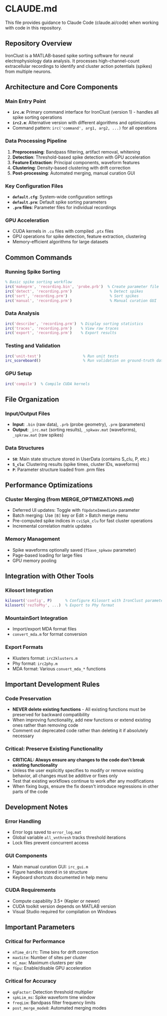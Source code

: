 # CLAUDE.md

This file provides guidance to Claude Code (claude.ai/code) when working with code in this repository.

## Repository Overview

IronClust is a MATLAB-based spike sorting software for neural electrophysiology data analysis. It processes high-channel-count extracellular recordings to identify and cluster action potentials (spikes) from multiple neurons.

## Architecture and Core Components

### Main Entry Point
- **`irc.m`**: Primary command interface for IronClust (version 1) - handles all spike sorting operations
- **`irc2.m`**: Alternative version with different algorithms and optimizations
- Command pattern: `irc('command', arg1, arg2, ...)` for all operations

### Data Processing Pipeline
1. **Preprocessing**: Bandpass filtering, artifact removal, whitening
2. **Detection**: Threshold-based spike detection with GPU acceleration
3. **Feature Extraction**: Principal components, waveform features
4. **Clustering**: Density-based clustering with drift correction
5. **Post-processing**: Automated merging, manual curation GUI

### Key Configuration Files
- **`default.cfg`**: System-wide configuration settings
- **`default.prm`**: Default spike sorting parameters
- **`.prm` files**: Parameter files for individual recordings

### GPU Acceleration
- CUDA kernels in `.cu` files with compiled `.ptx` files
- GPU operations for spike detection, feature extraction, clustering
- Memory-efficient algorithms for large datasets

## Common Commands

### Running Spike Sorting
```matlab
% Basic spike sorting workflow
irc('makeprm', 'recording.bin', 'probe.prb')  % Create parameter file
irc('detect', 'recording.prm')                 % Detect spikes
irc('sort', 'recording.prm')                   % Sort spikes
irc('manual', 'recording.prm')                 % Manual curation GUI
```

### Data Analysis
```matlab
irc('describe', 'recording.prm')  % Display sorting statistics
irc('traces', 'recording.prm')    % View raw traces
irc('export', 'recording.prm')    % Export results
```

### Testing and Validation
```matlab
irc('unit-test')                   % Run unit tests
irc_scoreboard()                   % Run validation on ground-truth data
```

### GPU Setup
```matlab
irc('compile')  % Compile CUDA kernels
```

## File Organization

### Input/Output Files
- **Input**: `.bin` (raw data), `.prb` (probe geometry), `.prm` (parameters)
- **Output**: `_irc.mat` (sorting results), `_spkwav.mat` (waveforms), `_spkraw.mat` (raw spikes)

### Data Structures
- **`S0`**: Main state structure stored in UserData (contains S_clu, P, etc.)
- **`S_clu`**: Clustering results (spike times, cluster IDs, waveforms)
- **`P`**: Parameter structure loaded from .prm files

## Performance Optimizations

### Cluster Merging (from MERGE_OPTIMIZATIONS.md)
- Deferred UI updates: Toggle with `fUpdateImmediate` parameter
- Batch merging: Use `[B]` key or Edit > Batch merge menu
- Pre-computed spike indices in `cviSpk_clu` for fast cluster operations
- Incremental correlation matrix updates

### Memory Management
- Spike waveforms optionally saved (`fSave_spkwav` parameter)
- Page-based loading for large files
- GPU memory pooling

## Integration with Other Tools

### Kilosort Integration
```matlab
kilosort('config', P)      % Configure Kilosort with IronClust parameters
kilosort('rezToPhy', ...)  % Export to Phy format
```

### MountainSort Integration
- Import/export MDA format files
- `convert_mda.m` for format conversion

### Export Formats
- Klusters format: `irc2klusters.m`
- Phy format: `irc2phy.m`
- MDA format: Various `convert_mda_*` functions

## Important Development Rules

### Code Preservation
- **NEVER delete existing functions** - All existing functions must be preserved for backward compatibility
- When improving functionality, add new functions or extend existing ones rather than removing code
- Comment out deprecated code rather than deleting it if absolutely necessary

### Critical: Preserve Existing Functionality
- **CRITICAL: Always ensure any changes to the code don't break existing functionality**
- Unless the user explicitly specifies to modify or remove existing behavior, all changes must be additive or fixes only
- Test that existing workflows continue to work after any modifications
- When fixing bugs, ensure the fix doesn't introduce regressions in other parts of the code

## Development Notes

### Error Handling
- Error logs saved to `error_log.mat`
- Global variable `all_vnthresh` tracks threshold iterations
- Lock files prevent concurrent access

### GUI Components
- Main manual curation GUI: `irc_gui.m`
- Figure handles stored in `S0` structure
- Keyboard shortcuts documented in help menu

### CUDA Requirements
- Compute capability 3.5+ (Kepler or newer)
- CUDA toolkit version depends on MATLAB version
- Visual Studio required for compilation on Windows

## Important Parameters

### Critical for Performance
- `nTime_drift`: Time bins for drift correction
- `maxSite`: Number of sites per cluster
- `nC_max`: Maximum clusters per site
- `fGpu`: Enable/disable GPU acceleration

### Critical for Accuracy
- `qqFactor`: Detection threshold multiplier
- `spkLim_ms`: Spike waveform time window
- `freqLim`: Bandpass filter frequency limits
- `post_merge_mode0`: Automated merging modes